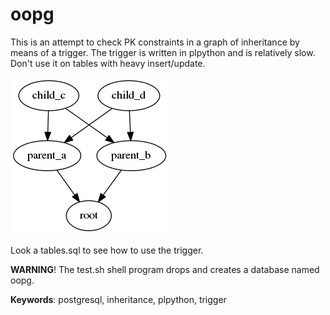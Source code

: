 # oopg

This is an attempt to check PK constraints in a graph of inheritance by means of a trigger. The trigger is written in plpython and is relatively slow.
Don't use it on tables with heavy insert/update.

<img src="https://github.com/collorg/oopg/blob/master/hello.png">

Look a tables.sql to see how to use the trigger.

**WARNING**! The test.sh shell program drops and creates a database named oopg.

**Keywords**: postgresql, inheritance, plpython, trigger

